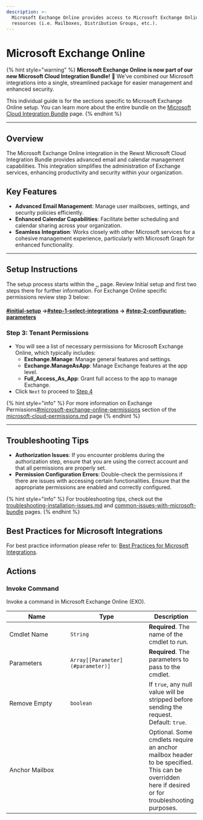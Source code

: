 ```yaml
---
description: >-
  Microsoft Exchange Online provides access to Microsoft Exchange Online
  resources (i.e. Mailboxes, Distribution Groups, etc.).
---
```


# Microsoft Exchange Online

{% hint style="warning" %}
**Microsoft Exchange Online is now part of our new Microsoft Cloud Integration Bundle!** 🌟 We've combined our Microsoft integrations into a single, streamlined package for easier management and enhanced security.

This individual guide is for the sections specific to Microsoft Exchange Online setup. You can learn more about the entire bundle on the [Microsoft Cloud Integration Bundle](../) page.
{% endhint %}

***

## **Overview**

The Microsoft Exchange Online integration in the Rewst Microsoft Cloud Integration Bundle provides advanced email and calendar management capabilities. This integration simplifies the administration of Exchange services, enhancing productivity and security within your organization.

## **Key Features**

* **Advanced Email Management**: Manage user mailboxes, settings, and security policies efficiently.
* **Enhanced Calendar Capabilities**: Facilitate better scheduling and calendar sharing across your organization.
* **Seamless Integration**: Works closely with other Microsoft services for a cohesive management experience, particularly with Microsoft Graph for enhanced functionality.

***

## **Setup Instructions**

The setup process starts within the [..](../ "mention") page. Review Initial setup and first two steps there for further information. For Exchange Online specific permissions review step 3 below:

#### [#initial-setup](../#initial-setup "mention") ->[#step-1-select-integrations](../#step-1-select-integrations "mention") -> [#step-2-configuration-parameters](../#step-2-configuration-parameters "mention")

### **Step 3: Tenant Permissions**

* You will see a list of necessary permissions for Microsoft Exchange Online, which typically includes:
  * **Exchange.Manage**: Manage general features and settings.
  * **Exchange.ManageAsApp**: Manage Exchange features at the app level.
  * **Full\_Access\_As\_App**: Grant full access to the app to manage Exchange.
* Click `Next` to proceed to [Step 4](../#step-4-authorize-integration)

{% hint style="info" %}
For more information on Exchange Permissions[#microsoft-exchange-online-permissions](../microsoft-cloud-permissions.md#microsoft-exchange-online-permissions "mention") section of the [microsoft-cloud-permissions.md](../microsoft-cloud-permissions.md "mention") page
{% endhint %}

***

## **Troubleshooting Tips**

* **Authorization Issues**: If you encounter problems during the authorization step, ensure that you are using the correct account and that all permissions are properly set.
* **Permission Configuration Errors**: Double-check the permissions if there are issues with accessing certain functionalities. Ensure that the appropriate permissions are enabled and correctly configured.

{% hint style="info" %}
For troubleshooting tips, check out the [troubleshooting-installation-issues.md](../common-issues-with-microsoft-bundle/troubleshooting-installation-issues.md "mention") and [common-issues-with-microsoft-bundle](../common-issues-with-microsoft-bundle/ "mention") pages.
{% endhint %}

## **Best Practices for Microsoft Integrations**

For best practice information please refer to: [Best Practices for Microsoft Integrations](https://docs.rewst.help/documentation/integrations/cloud/authorization-best-practices).

## Actions

### Invoke Command

Invoke a command in Microsoft Exchange Online (EXO).

<table data-full-width="true"><thead><tr><th width="800">Name</th><th width="780.3333333333333">Type</th><th>Description</th></tr></thead><tbody><tr><td>Cmdlet Name</td><td><code>String</code></td><td><strong>Required</strong>. The name of the cmdlet to run.</td></tr><tr><td>Parameters</td><td><code>Array[[Parameter](#parameter)]</code></td><td><strong>Required</strong>. The parameters to pass to the cmdlet.</td></tr><tr><td>Remove Empty</td><td><code>boolean</code></td><td>If <code>true</code>, any null value will be stripped before sending the request. Default: <code>true</code>.</td></tr><tr><td>Anchor Mailbox</td><td></td><td>Optional. Some cmdlets require an anchor mailbox header to be specified. This can be overridden here if desired or for troubleshooting purposes.</td></tr></tbody></table>

